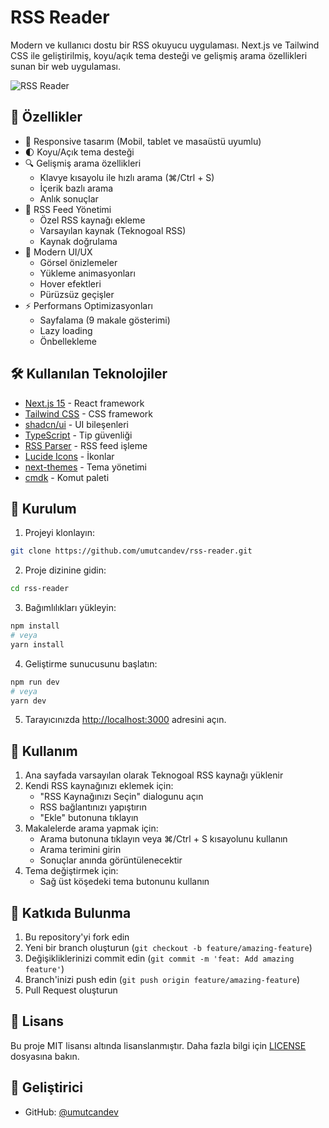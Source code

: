 # RSS Reader

Modern ve kullanıcı dostu bir RSS okuyucu uygulaması. Next.js ve Tailwind CSS ile geliştirilmiş, koyu/açık tema desteği ve gelişmiş arama özellikleri sunan bir web uygulaması.

![RSS Reader](https://opengraph.githubassets.com/f2037394214445c0f01ab9a9063760031ffa1630255d90d810ccee4172da6027/umutcandev/rss-reader)

## 🚀 Özellikler

- 📱 Responsive tasarım (Mobil, tablet ve masaüstü uyumlu)
- 🌓 Koyu/Açık tema desteği
- 🔍 Gelişmiş arama özellikleri
  - Klavye kısayolu ile hızlı arama (⌘/Ctrl + S)
  - İçerik bazlı arama
  - Anlık sonuçlar
- 📰 RSS Feed Yönetimi
  - Özel RSS kaynağı ekleme
  - Varsayılan kaynak (Teknogoal RSS)
  - Kaynak doğrulama
- 💫 Modern UI/UX
  - Görsel önizlemeler
  - Yükleme animasyonları
  - Hover efektleri
  - Pürüzsüz geçişler
- ⚡️ Performans Optimizasyonları
  - Sayfalama (9 makale gösterimi)
  - Lazy loading
  - Önbellekleme

## 🛠️ Kullanılan Teknolojiler

- [Next.js 15](https://nextjs.org/) - React framework
- [Tailwind CSS](https://tailwindcss.com/) - CSS framework
- [shadcn/ui](https://ui.shadcn.com/) - UI bileşenleri
- [TypeScript](https://www.typescriptlang.org/) - Tip güvenliği
- [RSS Parser](https://www.npmjs.com/package/rss-parser) - RSS feed işleme
- [Lucide Icons](https://lucide.dev/) - İkonlar
- [next-themes](https://github.com/pacocoursey/next-themes) - Tema yönetimi
- [cmdk](https://cmdk.paco.me/) - Komut paleti

## 🚀 Kurulum

1. Projeyi klonlayın:
```bash
git clone https://github.com/umutcandev/rss-reader.git
```

2. Proje dizinine gidin:
```bash
cd rss-reader
```

3. Bağımlılıkları yükleyin:
```bash
npm install
# veya
yarn install
```

4. Geliştirme sunucusunu başlatın:
```bash
npm run dev
# veya
yarn dev
```

5. Tarayıcınızda [http://localhost:3000](http://localhost:3000) adresini açın.

## 📝 Kullanım

1. Ana sayfada varsayılan olarak Teknogoal RSS kaynağı yüklenir
2. Kendi RSS kaynağınızı eklemek için:
   - "RSS Kaynağınızı Seçin" dialogunu açın
   - RSS bağlantınızı yapıştırın
   - "Ekle" butonuna tıklayın
3. Makalelerde arama yapmak için:
   - Arama butonuna tıklayın veya ⌘/Ctrl + S kısayolunu kullanın
   - Arama terimini girin
   - Sonuçlar anında görüntülenecektir
4. Tema değiştirmek için:
   - Sağ üst köşedeki tema butonunu kullanın

## 🤝 Katkıda Bulunma

1. Bu repository'yi fork edin
2. Yeni bir branch oluşturun (`git checkout -b feature/amazing-feature`)
3. Değişikliklerinizi commit edin (`git commit -m 'feat: Add amazing feature'`)
4. Branch'inizi push edin (`git push origin feature/amazing-feature`)
5. Pull Request oluşturun

## 📄 Lisans

Bu proje MIT lisansı altında lisanslanmıştır. Daha fazla bilgi için [LICENSE](LICENSE) dosyasına bakın.

## 👤 Geliştirici

- GitHub: [@umutcandev](https://github.com/umutcandev)

